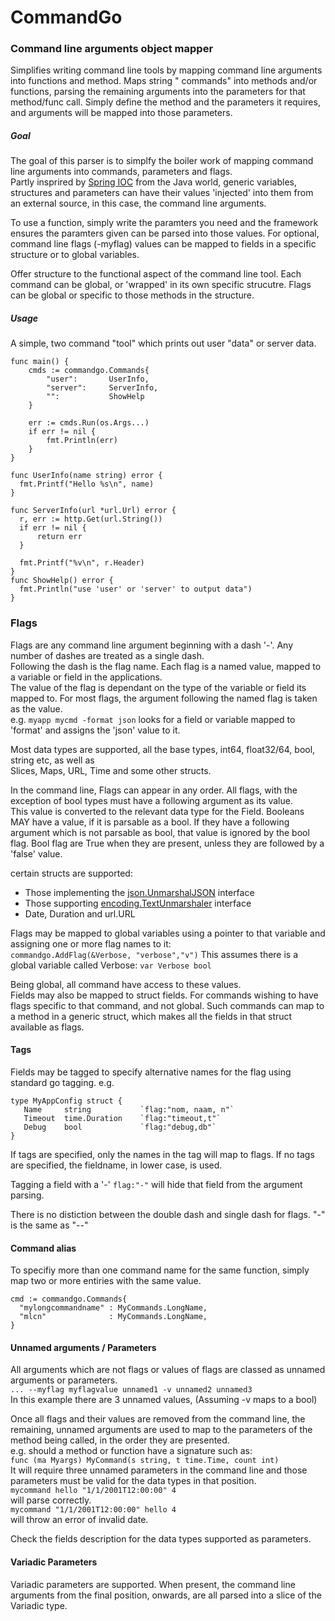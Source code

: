 # CommandGo

### Command line arguments object mapper

Simplifies writing command line tools by mapping command line arguments into functions and method. Maps string "
commands" into methods and/or functions, parsing the remaining arguments into the parameters for that method/func call.
Simply define the method and the parameters it requires, and arguments will be mapped into those parameters.

##### Goal

The goal of this parser is to simplfy the boiler work of mapping command line arguments into commands, parameters and
flags.  
Partly insprired by [Spring IOC]("https://www.baeldung.com/inversion-control-and-dependency-injection-in-spring") from
the Java world, generic variables, structures and parameters can have their values 'injected' into them from an external
source, in this case, the command line arguments.

To use a function, simply write the paramters you need and the framework ensures the paramters given can be parsed into
those values. For optional, command line flags (-myflag) values can be mapped to fields in a specific structure or to
global variables.

Offer structure to the functional aspect of the command line tool. Each command can be global, or 'wrapped' in its own
specific strucutre. Flags can be global or specific to those methods in the structure.

##### Usage

A simple, two command "tool" which prints out user "data" or server data.

```
func main() {
    cmds := commandgo.Commands{
		"user":       UserInfo,
		"server":     ServerInfo,
		"":           ShowHelp
	}

	err := cmds.Run(os.Args...)
	if err != nil {
		fmt.Println(err)
	}
}

func UserInfo(name string) error {
  fmt.Printf("Hello %s\n", name)
}

func ServerInfo(url *url.Url) error {
  r, err := http.Get(url.String())
  if err != nil {
      return err
  }
  
  fmt.Printf("%v\n", r.Header)
}
func ShowHelp() error {
  fmt.Println("use 'user' or 'server' to output data")
}

```

### Flags

Flags are any command line argument beginning with a dash '-'. Any number of dashes are treated as a single dash.  
Following the dash is the flag name. Each flag is a named value, mapped to a variable or field in the applications.  
The value of the flag is dependant on the type of the variable or field its mapped to. For most flags, the argument
following the named flag is taken as the value.  
e.g. `myapp mycmd -format json`  looks for a field or variable mapped to 'format' and assigns the 'json' value to it.

Most data types are supported, all the base types, int64, float32/64, bool, string etc, as well as    
Slices, Maps, URL, Time and some other structs.

In the command line, Flags can appear in any order. All flags, with the exception of bool types must have a following
argument as its value.  
This value is converted to the relevant data type for the Field. Booleans MAY have a value, if it is parsable as a bool.
If they have a following argument which is not parsable as bool, that value is ignored by the bool flag. Bool flag are
True when they are present, unless they are followed by a 'false' value.

certain structs are supported:

+ Those implementing the [json.UnmarshalJSON](https://golang.org/pkg/encoding/json/#example__customMarshalJSON)
  interface
+ Those supporting [encoding.TextUnmarshaler](https://golang.org/pkg/encoding/#TextUnmarshaler) interface
+ Date, Duration and url.URL
  
Flags may be mapped to global variables using a pointer to that variable and assigning one or more flag names to it:  
`commandgo.AddFlag(&Verbose, "verbose","v")`
This assumes there is a global variable called Verbose:
`var Verbose bool`  

Being global, all command have access to these values.  
Fields may also be mapped to struct fields.  For commands wishing to have flags specific to that command,
and not global.  Such commands can map to a method in a generic struct, which makes all the fields in 
that struct available as flags.

#### Tags

Fields may be tagged to specify alternative names for the flag using standard go tagging. e.g.

```
type MyAppConfig struct {  
   Name     string           `flag:"nom, naam, n"`  
   Timeout  time.Duration    `flag:"timeout,t"`
   Debug    bool             `flag:"debug,db"`
}
```  

If tags are specified, only the names in the tag will map to flags. If no tags are specified, the fieldname, in lower
case, is used.

Tagging a field with a '-' `flag:"-"` will hide that field from the argument parsing.

There is no distiction between the double dash and single dash for flags.  "-" is the same as "--"

#### Command alias

To specifiy more than one command name for the same function, simply map two or more entiries with the same value.

```
cmd := commandgo.Commands{
  "mylongcommandname" : MyCommands.LongName,
  "mlcn"              : MyCommands.LongName,
}
```

#### Unnamed arguments / Parameters

All arguments which are not flags or values of flags are classed as unnamed arguments or parameters.  
`... --myflag myflagvalue unnamed1 -v unnamed2 unnamed3`  
In this example there are 3 unnamed values, (Assuming -v maps to a bool)

Once all flags and their values are removed from the command line, the remaining, unnamed arguments are used to map to
the parameters of the method being called, in the order they are presented.  
e.g. should a method or function have a signature such as:  
`func (ma Myargs) MyCommand(s string, t time.Time, count int)`  
It will require three unnamed parameters in the command line and those parameters must be valid for the data types in
that position.  
`mycommand hello "1/1/2001T12:00:00" 4`  
will parse correctly.  
`mycommand "1/1/2001T12:00:00" hello 4`  
will throw an error of invalid date.

Check the fields description for the data types supported as parameters.

#### Variadic Parameters
Variadic parameters are supported.  When present, the command line arguments 
from the final position, onwards, are all parsed into a slice of the Variadic type.


